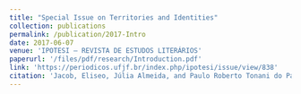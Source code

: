 ```yaml
---
title: "Special Issue on Territories and Identities"
collection: publications
permalink: /publication/2017-Intro
date: 2017-06-07
venue: 'IPOTESI – REVISTA DE ESTUDOS LITERÁRIOS'
paperurl: '/files/pdf/research/Introduction.pdf'
link: 'https://periodicos.ufjf.br/index.php/ipotesi/issue/view/838'
citation: 'Jacob, Eliseo, Júlia Almeida, and Paulo Roberto Tonani do Patrocínio (editors). 2017. &quot;Apresentação para Territórios e Identidades.&quot; <i>Ipotesi: Revista de Estudos Literários</i> 21(1): 1-2.'
---
```

